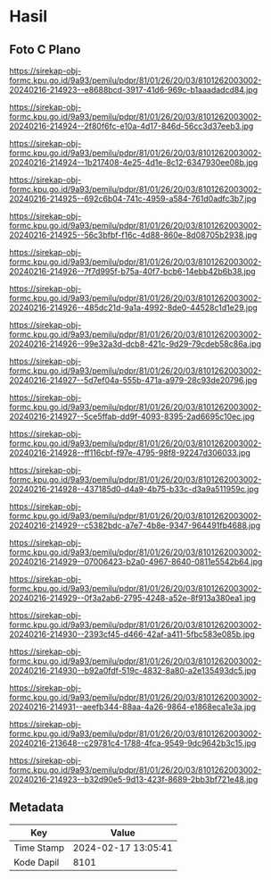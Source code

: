 # Hasil

## Foto C Plano

https://sirekap-obj-formc.kpu.go.id/9a93/pemilu/pdpr/81/01/26/20/03/8101262003002-20240216-214923--e8688bcd-3917-41d6-969c-b1aaadadcd84.jpg

https://sirekap-obj-formc.kpu.go.id/9a93/pemilu/pdpr/81/01/26/20/03/8101262003002-20240216-214924--2f80f6fc-e10a-4d17-846d-56cc3d37eeb3.jpg

https://sirekap-obj-formc.kpu.go.id/9a93/pemilu/pdpr/81/01/26/20/03/8101262003002-20240216-214924--1b217408-4e25-4d1e-8c12-6347930ee08b.jpg

https://sirekap-obj-formc.kpu.go.id/9a93/pemilu/pdpr/81/01/26/20/03/8101262003002-20240216-214925--692c6b04-741c-4959-a584-761d0adfc3b7.jpg

https://sirekap-obj-formc.kpu.go.id/9a93/pemilu/pdpr/81/01/26/20/03/8101262003002-20240216-214925--56c3bfbf-f16c-4d88-860e-8d08705b2938.jpg

https://sirekap-obj-formc.kpu.go.id/9a93/pemilu/pdpr/81/01/26/20/03/8101262003002-20240216-214926--7f7d995f-b75a-40f7-bcb6-14ebb42b6b38.jpg

https://sirekap-obj-formc.kpu.go.id/9a93/pemilu/pdpr/81/01/26/20/03/8101262003002-20240216-214926--485dc21d-9a1a-4992-8de0-44528c1d1e29.jpg

https://sirekap-obj-formc.kpu.go.id/9a93/pemilu/pdpr/81/01/26/20/03/8101262003002-20240216-214926--99e32a3d-dcb8-421c-9d29-79cdeb58c86a.jpg

https://sirekap-obj-formc.kpu.go.id/9a93/pemilu/pdpr/81/01/26/20/03/8101262003002-20240216-214927--5d7ef04a-555b-471a-a979-28c93de20796.jpg

https://sirekap-obj-formc.kpu.go.id/9a93/pemilu/pdpr/81/01/26/20/03/8101262003002-20240216-214927--5ce5ffab-dd9f-4093-8395-2ad6695c10ec.jpg

https://sirekap-obj-formc.kpu.go.id/9a93/pemilu/pdpr/81/01/26/20/03/8101262003002-20240216-214928--ff116cbf-f97e-4795-98f8-92247d306033.jpg

https://sirekap-obj-formc.kpu.go.id/9a93/pemilu/pdpr/81/01/26/20/03/8101262003002-20240216-214928--437185d0-d4a9-4b75-b33c-d3a9a511959c.jpg

https://sirekap-obj-formc.kpu.go.id/9a93/pemilu/pdpr/81/01/26/20/03/8101262003002-20240216-214929--c5382bdc-a7e7-4b8e-9347-964491fb4688.jpg

https://sirekap-obj-formc.kpu.go.id/9a93/pemilu/pdpr/81/01/26/20/03/8101262003002-20240216-214929--07006423-b2a0-4967-8640-0811e5542b64.jpg

https://sirekap-obj-formc.kpu.go.id/9a93/pemilu/pdpr/81/01/26/20/03/8101262003002-20240216-214929--0f3a2ab6-2795-4248-a52e-8f913a380ea1.jpg

https://sirekap-obj-formc.kpu.go.id/9a93/pemilu/pdpr/81/01/26/20/03/8101262003002-20240216-214930--2393cf45-d466-42af-a411-5fbc583e085b.jpg

https://sirekap-obj-formc.kpu.go.id/9a93/pemilu/pdpr/81/01/26/20/03/8101262003002-20240216-214930--b92a0fdf-519c-4832-8a80-a2e135493dc5.jpg

https://sirekap-obj-formc.kpu.go.id/9a93/pemilu/pdpr/81/01/26/20/03/8101262003002-20240216-214931--aeefb344-88aa-4a26-9864-e1868eca1e3a.jpg

https://sirekap-obj-formc.kpu.go.id/9a93/pemilu/pdpr/81/01/26/20/03/8101262003002-20240216-213648--c29781c4-1788-4fca-9549-9dc9642b3c15.jpg

https://sirekap-obj-formc.kpu.go.id/9a93/pemilu/pdpr/81/01/26/20/03/8101262003002-20240216-214923--b32d90e5-9d13-423f-8689-2bb3bf721e48.jpg


## Metadata

| Key        | Value               |
| ---------- | ------------------- |
| Time Stamp | 2024-02-17 13:05:41 |
| Kode Dapil | 8101                |



